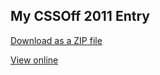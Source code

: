 ## My CSSOff 2011 Entry

[Download as a ZIP file](https://github.com/agar/CSSOff/zipball/master)

[View online](http://agar.github.com/CSSOff/)
